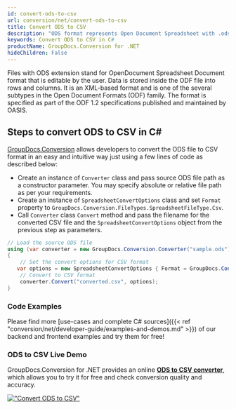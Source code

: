 ```yaml
---
id: convert-ods-to-csv
url: conversion/net/convert-ods-to-csv
title: Convert ODS to CSV
description: "ODS format represents Open Document Spreadsheet with .ods extension. Learn how to convert ODS to CSV file programmatically in C# language using GroupDocs.Conversion for .NET library."
keywords: Convert ODS to CSV in C#
productName: GroupDocs.Conversion for .NET
hideChildren: False
---
```


Files with ODS extension stand for OpenDocument Spreadsheet Document format that is editable by the user. Data is stored inside the ODF file into rows and columns. It is an XML-based format and is one of the several subtypes in the Open Document Formats (ODF) family. The format is specified as part of the ODF 1.2 specifications published and maintained by OASIS.

## Steps to convert ODS to CSV in C#

[GroupDocs.Conversion](https://products.groupdocs.com/conversion/net) allows developers to convert the ODS file to CSV format in an easy and intuitive way just using a few lines of code as described below:

* Create an instance of `Converter` class and pass source ODS file path as a constructor parameter. You may specify absolute or relative file path as per your requirements. 
* Create an instance of `SpreadsheetConvertOptions` class and set `Format` property to `GroupDocs.Conversion.FileTypes.SpreadsheetFileType.Csv`.
* Call `Converter` class `Convert` method and pass the filename for the converted CSV file and the `SpreadsheetConvertOptions` object from the previous step as parameters.

```csharp
// Load the source ODS file
using (var converter = new GroupDocs.Conversion.Converter("sample.ods"))
{
    // Set the convert options for CSV format
   var options = new SpreadsheetConvertOptions { Format = GroupDocs.Conversion.FileTypes.SpreadsheetFileType.Csv };
    // Convert to CSV format
    converter.Convert("converted.csv", options);
}
```

### Code Examples

Please find more [use-cases and complete C# sources]({{< ref "conversion/net/developer-guide/examples-and-demos.md" >}}) of our backend and frontend examples and try them for free!

### ODS to CSV Live Demo

GroupDocs.Conversion for .NET provides an online [**ODS to CSV converter**](https://products.groupdocs.app/conversion/ods-to-csv), which allows you to try it for free and check conversion quality and accuracy.

[!["Convert ODS to CSV"](conversion/net/images/convert-to-csv/convert-ods-to-csv.png)](https://products.groupdocs.app/conversion/ods-to-csv)